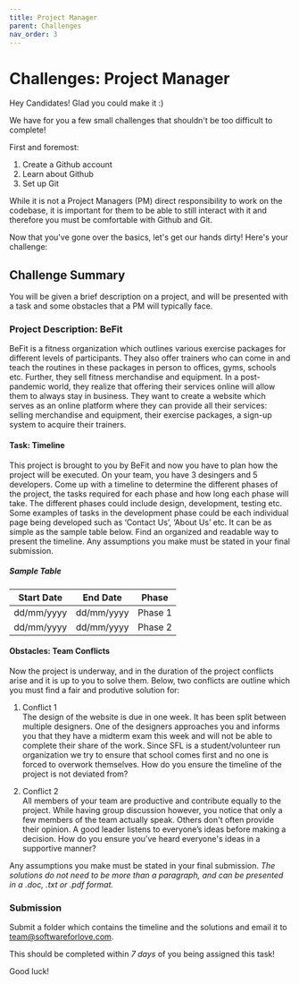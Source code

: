 ```yaml
---
title: Project Manager
parent: Challenges
nav_order: 3
---
```


# Challenges: Project Manager

Hey Candidates! Glad you could make it :)

We have for you a few small challenges that shouldn't be too difficult to complete!

First and foremost:

1. Create a Github account
2. Learn about Github
3. Set up Git

While it is not a Project Managers (PM) direct responsibility to work on the codebase, it is important for them to be able to still interact with it and therefore you must be comfortable with Github and Git. 

Now that you've gone over the basics, let's get our hands dirty! Here's your challenge:


## Challenge Summary

You will be given a brief description on a project, and will be presented with a task and some obstacles that a PM will typically face. 

### Project Description: BeFit 
BeFit is a fitness organization which outlines various exercise packages for different levels of participants. They also offer trainers who can come in and teach the routines in these packages in person to offices, gyms, schools etc. Further, they sell fitness merchandise and equipment. In a post-pandemic world, they realize that offering their services online will allow them to always stay in business. They want to create a website which serves as an online platform where they can provide all their services: selling merchandise and equipment, their exercise packages, a sign-up system to acquire their trainers. 

#### Task: Timeline
This project is brought to you by BeFit and now you have to plan how the project will be executed. On your team, you have 3 desingers and 5 developers. Come up with a timeline to determine the different phases of the project, the tasks required for each phase and how long each phase will take. The different phases could include design, development, testing etc. Some examples of tasks in the development phase could be each individual page being developed such as ‘Contact Us’, ‘About Us’ etc. It can be as simple as the sample table below. Find an organized and readable way to present the timeline. Any assumptions you make must be stated in your final submission.

##### Sample Table

Start Date  | End Date   | Phase
------------| -----------| --------
dd/mm/yyyy  | dd/mm/yyyy | Phase 1
dd/mm/yyyy  | dd/mm/yyyy | Phase 2


#### Obstacles: Team Conflicts

Now the project is underway, and in the duration of the project conflicts arise and it is up to you to solve them. Below, two conflicts are outline which you must find a fair and produtive solution for: 

1. Conflict 1 \
The design of the website is due in one week. It has been split between multiple designers. One of the designers approaches you and informs you that they have a midterm exam this week and will not be able to complete their share of the work. Since SFL is a student/volunteer run organization we try to ensure that school comes first and no one is forced to overwork themselves. How do you ensure the timeline of the project is not deviated from?

2. Conflict 2 \
All members of your team are productive and contribute equally to the project. While having group discussion however, you notice that only a few members of the team actually speak. Others don't often provide their opinion. A good leader listens to everyone’s ideas before making a decision. How do you ensure you’ve heard everyone's ideas in a supportive manner?
	
Any assumptions you make must be stated in your final submission. _The solutions do not need to be more than a paragraph, and can be presented in a .doc, .txt or .pdf format._

### Submission
 
Submit a folder which contains the timeline and the solutions and email it to [team@softwareforlove.com](team@softwareforlove.com).


This should be completed within _7 days_ of you being assigned this task!

Good luck!
